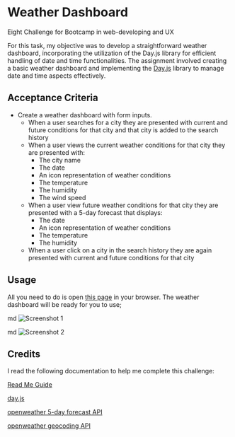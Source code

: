 # Weather Dashboard
Eight Challenge for Bootcamp in web-developing and UX

For this task, my objective was to develop a straightforward weather dashboard, incorporating the utilization of the Day.js library for efficient handling of date and time functionalities. The assignment involved creating a basic weather dashboard and implementing the [Day.js](https://day.js.org/docs/en/display/format)  library to manage date and time aspects effectively.


## Acceptance Criteria

* Create a weather dashboard with form inputs.
  * When a user searches for a city they are presented with current and future conditions for that city and that city is added to the search history
  * When a user views the current weather conditions for that city they are presented with:
    * The city name
    * The date
    * An icon representation of weather conditions
    * The temperature
    * The humidity
    * The wind speed
  * When a user view future weather conditions for that city they are presented with a 5-day forecast that displays:
    * The date
    * An icon representation of weather conditions
    * The temperature
    * The humidity
  * When a user click on a city in the search history they are again presented with current and future conditions for that city




## Usage

 All you need to do is open [this page](https://chantalcassinijones.github.io/weather-dashboard/) in your browser. The weather dashboard will be ready for you to use;

md
    ![Screenshot 1]()

md
    ![Screenshot 2]()
   


## Credits

I read the following documentation to help me complete this challenge: 

[Read Me Guide](https://coding-boot-camp.github.io/full-stack/github/professional-readme-guide)

[day.js](https://day.js.org/docs/en/display/format)

[openweather 5-day forecast API](https://openweathermap.org/forecast5#5days)

[openweather geocoding API](https://openweathermap.org/api/geocoding-api#direct_name_fields)


